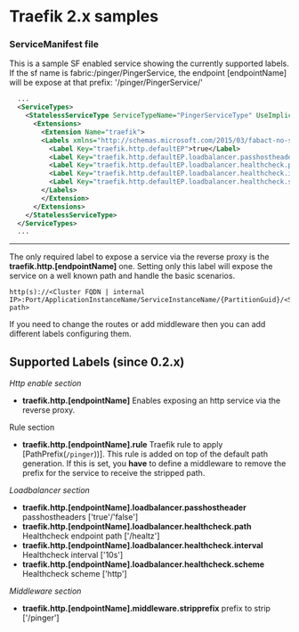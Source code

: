 # Traefik 2.x samples
### ServiceManifest file

This is a sample SF enabled service showing the currently supported labels. If the sf name is fabric:/pinger/PingerService, the endpoint [endpointName] will be expose at that prefix: '/pinger/PingerService/'

```xml
  ...
  <ServiceTypes>
    <StatelessServiceType ServiceTypeName="PingerServiceType" UseImplicitHost="true">
      <Extensions>
        <Extension Name="traefik">
        <Labels xmlns="http://schemas.microsoft.com/2015/03/fabact-no-schema">
          <Label Key="traefik.http.defaultEP">true</Label>
          <Label Key="traefik.http.defaultEP.loadbalancer.passhostheader">true</Label>
          <Label Key="traefik.http.defaultEP.loadbalancer.healthcheck.path">/</Label>
          <Label Key="traefik.http.defaultEP.loadbalancer.healthcheck.interval">10s</Label>
          <Label Key="traefik.http.defaultEP.loadbalancer.healthcheck.scheme">http</Label>
        </Labels>
        </Extension>
      </Extensions>
    </StatelessServiceType>
  </ServiceTypes>
  ...
```

---

The only required label to expose a service via the reverse proxy is the **traefik.http.[endpointName]** one. Setting only this label will expose the service on a well known path and handle the basic scenarios.

```
http(s)://<Cluster FQDN | internal IP>:Port/ApplicationInstanceName/ServiceInstanceName/{PartitionGuid}/<Suffix path>
```

If you need to change the routes or add middleware then you can add different labels configuring them.


## Supported Labels (since 0.2.x)

*Http enable section*

* **traefik.http.[endpointName]**    Enables exposing an http service via the reverse proxy.

Rule section

* **traefik.http.[endpointName].rule**    Traefik rule to apply [PathPrefix(`/pinger`))]. This rule is added on top of the default path generation. If this is set, you **have** to define a middleware to remove the prefix for the service to receive the stripped path.

*Loadbalancer section*

* **traefik.http.[endpointName].loadbalancer.passhostheader**          passhostheaders ['true'/'false']
* **traefik.http.[endpointName].loadbalancer.healthcheck.path**        Healthcheck endpoint path ['/healtz']
* **traefik.http.[endpointName].loadbalancer.healthcheck.interval**    Healthcheck interval ['10s']
* **traefik.http.[endpointName].loadbalancer.healthcheck.scheme**      Healthcheck scheme ['http']

*Middleware section*

* **traefik.http.[endpointName].middleware.stripprefix**    prefix to strip ['/pinger']
